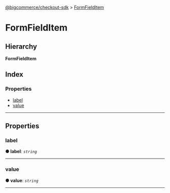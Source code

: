 [@bigcommerce/checkout-sdk](../README.md) > [FormFieldItem](../interfaces/formfielditem.md)

# FormFieldItem

## Hierarchy

**FormFieldItem**

## Index

### Properties

* [label](formfielditem.md#label)
* [value](formfielditem.md#value)

---

## Properties

<a id="label"></a>

###  label

**● label**: *`string`*

___
<a id="value"></a>

###  value

**● value**: *`string`*

___

